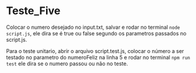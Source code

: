 # Teste_Five

Colocar o numero desejado no input.txt, salvar e rodar no terminal `node script.js`, ele dira se é true
ou false segundo os parametros passados no script.js.

Para o teste unitario, abrir o arquivo script.test.js, colocar o número a ser testado no parametro do 
numeroFeliz na linha 5 e rodar no terminal `npm run test` ele dira se o numero passou ou não no teste.
